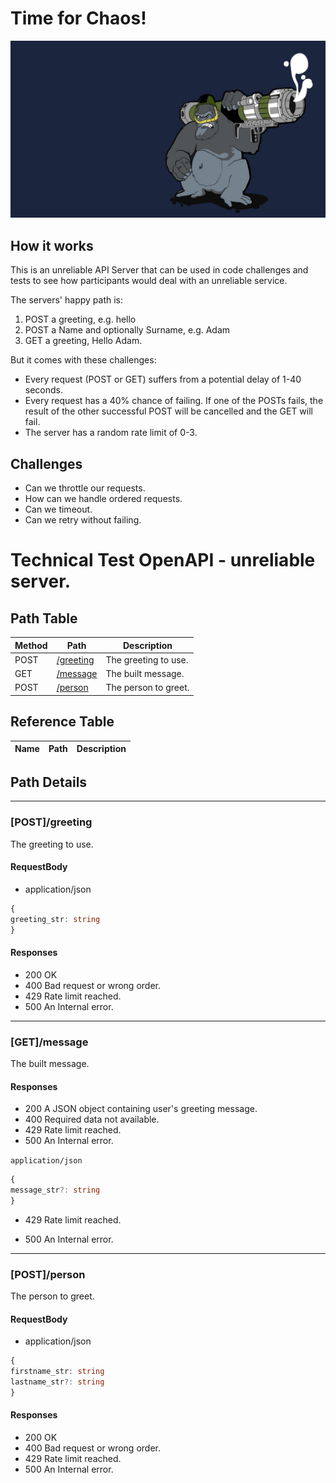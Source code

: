 # Time for Chaos!

![chaosgorilla](./chaos.jpg)

## How it works

This is an unreliable API Server that can be used in code challenges and tests to see how participants would deal with an unreliable service.

The servers' happy path is:
1. POST a greeting, e.g. hello
2. POST a Name and optionally Surname, e.g. Adam
3. GET a greeting, Hello Adam.  

But it comes with these challenges:
- Every request (POST or GET) suffers from a potential delay of 1-40 seconds.
- Every request has a 40% chance of failing. If one of the POSTs fails, the result of the other successful POST will be cancelled and the GET will fail.
- The server has a random rate limit of 0-3.

## Challenges

- Can we throttle our requests.
- How can we handle ordered requests.
- Can we timeout.
- Can we retry without failing.


# Technical Test OpenAPI - unreliable server.

## Path Table

| Method | Path                       | Description          |
| ------ | -------------------------- | -------------------- |
| POST   | [/greeting](#postgreeting) | The greeting to use. |
| GET    | [/message](#getmessage)    | The built message.   |
| POST   | [/person](#postperson)     | The person to greet. |

## Reference Table

| Name | Path | Description |
| ---- | ---- | ----------- |

## Path Details

***

### [POST]/greeting

The greeting to use.

#### RequestBody

- application/json

```ts
{
greeting_str: string
}
```

#### Responses

- 200 OK
- 400 Bad request or wrong order.
- 429 Rate limit reached.
- 500 An Internal error.

***

### [GET]/message

The built message.

#### Responses

- 200 A JSON object containing user's greeting message.
- 400 Required data not available.
- 429 Rate limit reached.
- 500 An Internal error.

`application/json`

```ts
{
message_str?: string
}
```

- 429 Rate limit reached.

- 500 An Internal error.

***

### [POST]/person

The person to greet.

#### RequestBody

- application/json

```ts
{
firstname_str: string
lastname_str?: string
}
```

#### Responses

- 200 OK
- 400 Bad request or wrong order.
- 429 Rate limit reached.
- 500 An Internal error.

